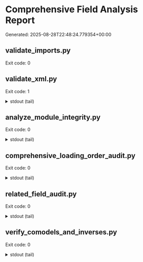 # Comprehensive Field Analysis Report

Generated: 2025-08-28T22:48:24.779354+00:00

## validate_imports.py

Exit code: 0

## validate_xml.py

Exit code: 1

<details><summary>stdout (tail)</summary>

OK [stdlib]: /Users/johncope/Documents/ssh-git-github.com-odoo-odoo.git-18.0/records_management/report/wizard_template_reports.xml

OK [stdlib]: /Users/johncope/Documents/ssh-git-github.com-odoo-odoo.git-18.0/records_management/report/load_report_templates.xml

OK [stdlib]: /Users/johncope/Documents/ssh-git-github.com-odoo-odoo.git-18.0/records_management/report/paper_bale_weigh_wizard_reports.xml

OK [stdlib]: /Users/johncope/Documents/ssh-git-github.com-odoo-odoo.git-18.0/records_management/report/naid_certificate_reports.xml

OK [stdlib]: /Users/johncope/Documents/ssh-git-github.com-odoo-odoo.git-18.0/records_management/report/records_digital_scan_reports.xml

OK [stdlib]: /Users/johncope/Documents/ssh-git-github.com-odoo-odoo.git-18.0/records_management/report/records_management_bale_reports.xml

OK [stdlib]: /Users/johncope/Documents/ssh-git-github.com-odoo-odoo.git-18.0/records_management/report/paper_bale_weigh_wizard_report.xml

OK [stdlib]: /Users/johncope/Documents/ssh-git-github.com-odoo-odoo.git-18.0/records_management/report/customer_inventory_reports.xml

OK [stdlib]: /Users/johncope/Documents/ssh-git-github.com-odoo-odoo.git-18.0/records_management/report/records_container_type_converter_reports.xml

OK [stdlib]: /Users/johncope/Documents/ssh-git-github.com-odoo-odoo.git-18.0/records_management/report/records_advanced_billing_period_reports.xml

OK [stdlib]: /Users/johncope/Documents/ssh-git-github.com-odoo-odoo.git-18.0/records_management/report/res_partner_key_restriction_reports.xml

OK [stdlib]: /Users/johncope/Documents/ssh-git-github.com-odoo-odoo.git-18.0/records_management/report/signed_document_reports.xml

OK [stdlib]: /Users/johncope/Documents/ssh-git-github.com-odoo-odoo.git-18.0/records_management/report/records_tag_reports.xml

OK [stdlib]: /Users/johncope/Documents/ssh-git-github.com-odoo-odoo.git-18.0/records_management/report/records_user_invitation_wizard_reports.xml

OK [stdlib]: /Users/johncope/Documents/ssh-git-github.com-odoo-odoo.git-18.0/records_management/report/stock_lot_attribute_reports.xml

OK [stdlib]: /Users/johncope/Documents/ssh-git-github.com-odoo-odoo.git-18.0/records_management/report/work_order_shredding_reports.xml

OK [stdlib]: /Users/johncope/Documents/ssh-git-github.com-odoo-odoo.git-18.0/records_management/report/bin_key_reports.xml

OK [stdlib]: /Users/johncope/Documents/ssh-git-github.com-odoo-odoo.git-18.0/records_management/report/maintenance_request_report.xml

OK [stdlib]: /Users/johncope/Documents/ssh-git-github.com-odoo-odoo.git-18.0/records_management/report/scrm_records_management_reports.xml

OK [stdlib]: /Users/johncope/Documents/ssh-git-github.com-odoo-odoo.git-18.0/records_management/report/container_destruction_work_order_reports.xml

OK [stdlib]: /Users/johncope/Documents/ssh-git-github.com-odoo-odoo.git-18.0/records_management/report/res_config_settings_reports.xml

OK [stdlib]: /Users/johncope/Documents/ssh-git-github.com-odoo-odoo.git-18.0/records_management/report/shredding_bin_reports.xml

OK [stdlib]: /Users/johncope/Documents/ssh-git-github.com-odoo-odoo.git-18.0/records_management/report/file_retrieval_item_reports.xml

OK [stdlib]: /Users/johncope/Documents/ssh-git-github.com-odoo-odoo.git-18.0/records_management/report/naid_compliance_action_plan_reports.xml

OK [stdlib]: /Users/johncope/Documents/ssh-git-github.com-odoo-odoo.git-18.0/records_management/report/portal_feedback_escalation_reports.xml

OK [stdlib]: /Users/johncope/Documents/ssh-git-github.com-odoo-odoo.git-18.0/records_management/report/paper_load_shipment_reports.xml

OK [stdlib]: /Users/johncope/Documents/ssh-git-github.com-odoo-odoo.git-18.0/records_management/report/signed_document_audit_reports.xml

OK [stdlib]: /Users/johncope/Documents/ssh-git-github.com-odoo-odoo.git-18.0/records_management/report/processing_log_reports.xml

OK [stdlib]: /Users/johncope/Documents/ssh-git-github.com-odoo-odoo.git-18.0/records_management/report/records_container_reports.xml

OK [stdlib]: /Users/johncope/Documents/ssh-git-github.com-odoo-odoo.git-18.0/records_management/report/system_flowchart_wizard_reports.xml

OK [stdlib]: /Users/johncope/Documents/ssh-git-github.com-odoo-odoo.git-18.0/records_management/report/rm_module_configurator_reports.xml

OK [stdlib]: /Users/johncope/Documents/ssh-git-github.com-odoo-odoo.git-18.0/records_management/report/pickup_request_item_reports.xml

OK [stdlib]: /Users/johncope/Documents/ssh-git-github.com-odoo-odoo.git-18.0/records_management/report/records_retention_policy_reports.xml

OK [stdlib]: /Users/johncope/Documents/ssh-git-github.com-odoo-odoo.git-18.0/records_management/report/shredding_inventory_batch_reports.xml

OK [stdlib]: /Users/johncope/Documents/ssh-git-github.com-odoo-odoo.git-18.0/records_management/report/records_billing_contact_role_report.xml

OK [stdlib]: /Users/johncope/Documents/ssh-git-github.com-odoo-odoo.git-18.0/records_management/report/shredding_hard_drive_reports.xml

OK [stdlib]: /Users/johncope/Documents/ssh-git-github.com-odoo-odoo.git-18.0/records_management/report/approval_history_reports.xml

OK [stdlib]: /Users/johncope/Documents/ssh-git-github.com-odoo-odoo.git-18.0/records_management/report/photo_reports.xml

OK [stdlib]: /Users/johncope/Documents/ssh-git-github.com-odoo-odoo.git-18.0/records_management/report/portal_audit_reports.xml

OK [stdlib]: /Users/johncope/Documents/ssh-git-github.com-odoo-odoo.git-18.0/records_management/report/barcode_product_reports.xml

OK [stdlib]: /Users/johncope/Documents/ssh-git-github.com-odoo-odoo.git-18.0/records_management/report/destruction_certificate_reports.xml

OK [stdlib]: /Users/johncope/Documents/ssh-git-github.com-odoo-odoo.git-18.0/records_management/report/container_content_report.xml

OK [stdlib]: /Users/johncope/Documents/ssh-git-github.com-odoo-odoo.git-18.0/records_management/report/product_product_reports.xml

OK [stdlib]: /Users/johncope/Documents/ssh-git-github.com-odoo-odoo.git-18.0/records_management/report/custom_box_volume_calculator_reports.xml

OK [stdlib]: /Users/johncope/Documents/ssh-git-github.com-odoo-odoo.git-18.0/records_management/report/shredding_service_log_reports.xml

OK [stdlib]: /Users/johncope/Documents/ssh-git-github.com-odoo-odoo.git-18.0/records_management/report/shred_bin_reports.xml

OK [stdlib]: /Users/johncope/Documents/ssh-git-github.com-odoo-odoo.git-18.0/records_management/report/maintenance_team_report.xml

OK [stdlib]: /Users/johncope/Documents/ssh-git-github.com-odoo-odoo.git-18.0/records_management/report/naid_audit_log_reports.xml

OK [stdlib]: /Users/johncope/Documents/ssh-git-github.com-odoo-odoo.git-18.0/records_management/report/records_audit_log_reports.xml

OK [stdlib]: /Users/johncope/Documents/ssh-git-github.com-odoo-odoo.git-18.0/records_management_fsm/views/fsm_task_views.xml

</details>

## analyze_module_integrity.py

Exit code: 0

<details><summary>stdout (tail)</summary>

Starting Records Management Module Integrity Analysis...

==================================================

1. Analyzing Python models...

   Found 0 models.

2. Analyzing XML views, reports, security, and actions...

3. Analyzing relational and related fields (with load order checks)...



==================================================

Analysis Complete. Potential Issues Found:

==================================================

🎉 No obvious causes of KeyError found in models, views, or relational fields.



Scan Summary:

- Models Analyzed: 0

- Potential Issues Detected: 0

==================================================

Note: This is a static analysis and may not catch all runtime KeyErrors, but it now checks related fields.

</details>

## comprehensive_loading_order_audit.py

Exit code: 0

<details><summary>stdout (tail)</summary>

❌ Model 'product.product' referenced but not defined:

   • unlock_service_part.py:23 (Many2one\([\'"]([^\'"]+)[\'"])

   • records_usage_tracking.py:47 (Many2one\([\'"]([^\'"]+)[\'"])

   • product_container_type.py:17 (Many2one\([\'"]([^\'"]+)[\'"])

   • ... and 2 more references



❌ Model 'product.category' referenced but not defined:

   • unlock_service_part.py:24 (Many2one\([\'"]([^\'"]+)[\'"])



❌ Model 'uom.uom' referenced but not defined:

   • unlock_service_part.py:25 (Many2one\([\'"]([^\'"]+)[\'"])

   • naid_certificate_item.py:10 (Many2one\([\'"]([^\'"]+)[\'"])

   • records_container_line.py:13 (Many2one\([\'"]([^\'"]+)[\'"])

   • ... and 2 more references



📊 Found 7 model inheritance relationships



✅ All inheritance relationships are valid



📊 Found 46 domain references with field access

⚠️  Domain field references (may need validation):

   • route_optimizer.py:85 - stage_id.is_closed

   • records_container.py:53 - , tracking=True)

    location_id = fields.Many2one(

   • records_container.py:54 - )

    container_type_id = fields.Many2one(

   • advanced_billing_profile.py:56 - )



    # Status and computed fields

    state = fields.Selection([

        (

   • unlock_service_part.py:23 - )

    product_category_id = fields.Many2one(

   • ... and 41 more domain references



🚨 SECURITY ISSUES: 37 models missing security access rules:

   ❌  -  (in document_search_attempt.py)

   ❌ res.currency (in bin_issue_record.py)

   ❌ res.company (in full_customization_name.py)

   ❌ project.task (in bin_issue_record.py)

   ❌ [%s] %s (in records_tag.py)

   ❌ ... and 32 more models



================================================================================

AUDIT SUMMARY

================================================================================

📊 Total models: 261

📊 Total field references: 134

🚨 Critical issues found: 40

⚠️  Issues found that may cause loading order problems

</details>

## related_field_audit.py

Exit code: 0

<details><summary>stdout (tail)</summary>

billing_profile_id (unknown):

  ✅ OK: partner_id = related='billing_profile_id.partner_id'

  ✅ OK: company_id = related='billing_profile_id.company_id'



target_model_id (unknown):

  ✅ OK: target_model = related='target_model_id.model'



target_field_id (unknown):

  ✅ OK: target_field = related='target_field_id.name'



records_destruction_id (unknown):

  ✅ OK: partner_id = related='records_destruction_id.partner_id'

  ✅ OK: naid_certificate_id = related='records_destruction_id.certificate_id'



attribute_id (unknown):

  ✅ OK: attribute_type = related='attribute_id.attribute_type'



split_id (payment.split):

  ✅ OK: currency_id = related='split_id.currency_id'

  ✅ OK: currency_id = related='split_id.currency_id'



journal_id (unknown):

  ✅ OK: currency_id = related='journal_id.currency_id'

  ✅ OK: currency_id = related='journal_id.currency_id'



job_id (records.destruction.job):

  ✅ OK: destruction_date = related='job_id.destruction_date'

  ✅ OK: state = related='job_id.state'

  ✅ OK: user_id = related='job_id.user_id'

  ✅ OK: company_id = related='job_id.company_id'

  ✅ OK: destruction_date = related='job_id.destruction_date'

  ✅ OK: company_id = related='job_id.company_id'



move_id (stock.move):

  ✅ OK: picking_id = related='move_id.picking_id'

  ✅ OK: picking_id = related='move_id.picking_id'



report_id (customer.inventory.report):

  ✅ OK: partner_id = related='report_id.partner_id'

  ✅ OK: report_date = related='report_id.report_date'



document_type_id (unknown):

  ✅ OK: document_type = related='document_type_id.name'

  ✅ OK: document_type = related='document_type_id.name'



================================================================================

SUMMARY: Found 0 potential issues in 219 related fields

================================================================================



No issues found! All related fields appear correct.

</details>

## verify_comodels_and_inverses.py

Exit code: 0

<details><summary>stdout (tail)</summary>

=== Comodels & Inverses Audit ===

Scanned models dir: records_management/models



No unknown comodels detected.



No missing inverses detected for local comodels.

</details>

